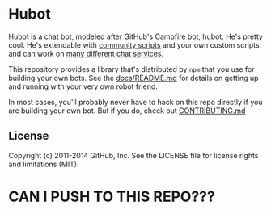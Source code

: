 # Hubot

Hubot is a chat bot, modeled after GitHub's Campfire bot, hubot. He's pretty
cool. He's extendable with
[community scripts](https://github.com/github/hubot-scripts) and your own custom
scripts, and can work on [many different chat services](docs/adapters.md).

This repository provides a library that's distributed by `npm` that you
use for building your own bots.  See the [docs/README.md](docs/README.md)
for details on getting up and running with your very own robot friend.

In most cases, you'll probably never have to hack on this repo directly if you
are building your own bot. But if you do, check out [CONTRIBUTING.md](CONTRIBUTING.md)

## License

Copyright (c) 2011-2014 GitHub, Inc. See the LICENSE file for license rights and
limitations (MIT).

# CAN I PUSH TO THIS REPO???
